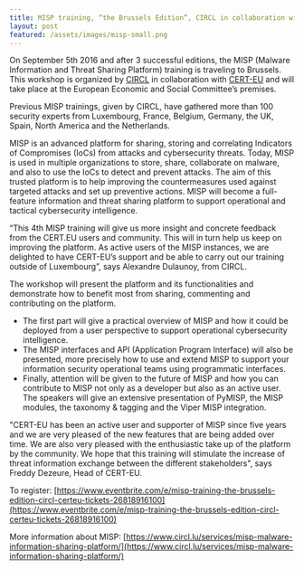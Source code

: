```yaml
---
title: MISP training, “the Brussels Edition”, CIRCL in collaboration with CERT.EU - September 5th 2016
layout: post
featured: /assets/images/misp-small.png
---
```


On September 5th 2016 and after 3 successful editions, the MISP (Malware Information and Threat Sharing Platform) training is traveling to Brussels. This workshop is organized by [CIRCL](https://www.circl.lu/) in collaboration with [CERT-EU](https://cert.europa.eu) and will take place at the European Economic and Social Committee’s premises.

Previous MISP trainings, given by CIRCL, have gathered more than 100 security experts from Luxembourg, France, Belgium, Germany, the UK, Spain, North America and the Netherlands.

MISP is an advanced platform for sharing, storing and correlating Indicators of Compromises (IoCs) from attacks and cybersecurity threats. Today, MISP is used in multiple organizations to store, share, collaborate on malware, and also to use the IoCs to detect and prevent attacks. The aim of this trusted platform is to help improving the countermeasures used against targeted attacks and set up preventive actions. MISP will become a full-feature information and threat sharing platform to support operational and tactical cybersecurity intelligence.

“This 4th MISP training will give us more insight and concrete feedback from the CERT.EU users and community. This will in turn help us keep on improving the platform. As active users of the MISP instances, we are delighted to have CERT-EU’s support and be able to carry out our training outside of Luxembourg”, says Alexandre Dulaunoy, from CIRCL.

The workshop will present the platform and its functionalities and demonstrate how to benefit most from sharing, commenting and contributing on the platform.

- The first part will give a practical overview of MISP and how it could be deployed from a user perspective to support operational cybersecurity intelligence.
- The MISP interfaces and API (Application Program Interface) will also be presented, more precisely how to use and extend MISP to support your information security operational teams using programmatic interfaces. 
- Finally, attention will be given to the future of MISP and how you can contribute to MISP not only as a developer but also as an active user. The speakers will give an extensive presentation of PyMISP, the MISP modules, the taxonomy & tagging and the Viper MISP integration.

"CERT-EU has been an active user and supporter of MISP since five years and we are very pleased of the new features that are being added over time. We are also very pleased with the enthusiastic take up of the platform by the community. We hope that this training will stimulate the increase of threat information exchange between the different stakeholders", says Freddy Dezeure, Head of CERT-EU.


To register: [https://www.eventbrite.com/e/misp-training-the-brussels-edition-circl-certeu-tickets-26818916100](https://www.eventbrite.com/e/misp-training-the-brussels-edition-circl-certeu-tickets-26818916100)

More information about MISP: [https://www.circl.lu/services/misp-malware-information-sharing-platform/](https://www.circl.lu/services/misp-malware-information-sharing-platform/)

